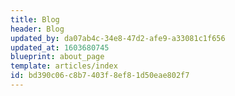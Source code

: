 ```yaml
---
title: Blog
header: Blog
updated_by: da07ab4c-34e8-47d2-afe9-a33081c1f656
updated_at: 1603680745
blueprint: about_page
template: articles/index
id: bd390c06-c8b7-403f-8ef8-1d50eae802f7
---
```

